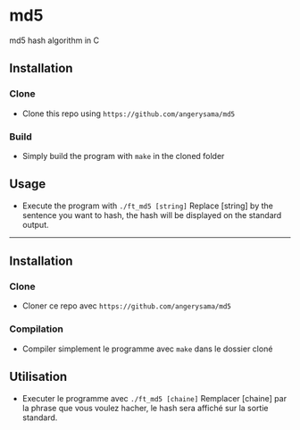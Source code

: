 # md5
md5 hash algorithm in C

## Installation

### Clone

- Clone this repo using `https://github.com/angerysama/md5`

### Build

- Simply build the program with `make` in the cloned folder

## Usage

- Execute the program with `./ft_md5 [string]`
Replace [string] by the sentence you want to hash, the hash will be displayed on the standard output.

---

## Installation

### Clone

- Cloner ce repo avec `https://github.com/angerysama/md5`

### Compilation

- Compiler simplement le programme avec `make` dans le dossier cloné

## Utilisation

- Executer le programme avec `./ft_md5 [chaine]`
Remplacer [chaine] par la phrase que vous voulez hacher, le hash sera affiché sur la sortie standard.
